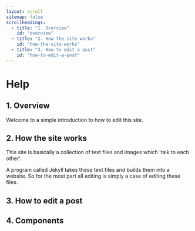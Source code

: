 ```yaml
---
layout: scroll
sitemap: false
scrollheadings:
  - title: "1. Overview"
    id: "overview"
  - title: "2. How the site works"
    id: "how-the-site-works"
  - title: "3. How to edit a post"
    id: "how-to-edit-a-post"
---
```


# Help

## 1. Overview

Welcome to a simple introduction to how to edit this site.

## 2. How the site works

This site is basically a collection of text files and images which 'talk to each other'.

A program called Jekyll takes these text files and builds them into a website. So for the most part all editing is simply a case of editing these files.

## 3. How to edit a post

## 4. Components